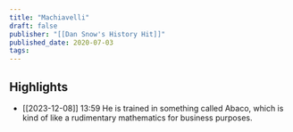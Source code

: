 ```yaml
---
title: "Machiavelli"
draft: false
publisher: "[[Dan Snow's History Hit]]"
published_date: 2020-07-03
tags:
---
```



## Highlights
* [[2023-12-08]] 13:59  He is trained in something called Abaco, which is kind of like a rudimentary mathematics for business purposes.

